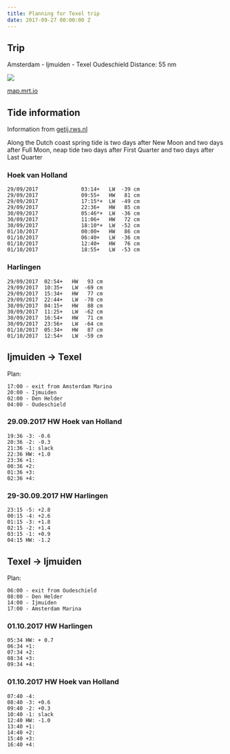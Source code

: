 ```yaml
---
title: Planning for Texel trip
date: 2017-09-27 00:00:00 Z
---
```


## Trip
Amsterdam - Ijmuiden - Texel Oudeschield
Distance: 55 nm

![](https://maps.googleapis.com/maps/api/staticmap?scale=2&size=400x200&maptype=roadmap&format=png&visual_refresh=true&zoom=8&path=enc:_bz~Hify\ypAfsDkfBroYctDfaKiOhxHfBjwCpE`xAi@xqBgU|_DofpA{uR_}OgmRkdDinL_|FinLmP`xA}TyY)

[map.mrt.io](http://map.mrt.io/#center=52.81355,4.96307&zoom=9&path=enc:_bz~Hify\ypAfsDkfBroYctDfaKiOhxHfBjwCpE`xAi@xqBgU|_DofpA{uR_}OgmRkdDinL_|FinLmP`xA}TyY)



## Tide information

Information from [getij.rws.nl](http://getij.rws.nl/export.cfm?format=txt&from=29-09-2017&to=02-10-2017&uitvoer=2&interval=10&lunarphase=yes&location=HOEKVHLD&Timezone=MET_DST&refPlane=NAP&graphRefPlane=NAP&taal=en)

Along the Dutch coast spring tide is two days after New Moon and two days after Full Moon, neap tide two days after First Quarter and two days after Last Quarter

### Hoek van Holland
```
29/09/2017              03:14+   LW  -39 cm
29/09/2017              09:55+   HW   81 cm
29/09/2017              17:15*+  LW  -49 cm
29/09/2017              22:36+   HW   85 cm
30/09/2017              05:46*+  LW  -36 cm
30/09/2017              11:06+   HW   72 cm
30/09/2017              18:10*+  LW  -52 cm
01/10/2017              00:00+   HW   86 cm
01/10/2017              06:40+   LW  -36 cm
01/10/2017              12:40+   HW   76 cm
01/10/2017              18:55+   LW  -53 cm
```

### Harlingen
```
29/09/2017  02:54+   HW   93 cm
29/09/2017  10:35+   LW  -69 cm
29/09/2017  15:34+   HW   77 cm
29/09/2017  22:44+   LW  -70 cm
30/09/2017  04:15+   HW   88 cm
30/09/2017  11:25+   LW  -62 cm
30/09/2017  16:54+   HW   71 cm
30/09/2017  23:56+   LW  -64 cm
01/10/2017  05:34+   HW   87 cm
01/10/2017  12:54+   LW  -59 cm
```


## Ijmuiden -> Texel

Plan:
```
17:00 - exit from Amsterdam Marina
20:00 - Ijmuiden
02:00 - Den Helder
04:00 - Oudeschield
```

### 29.09.2017 HW Hoek van Holland
```
19:36 -3: -0.6
20:36 -2: -0.3
21:36 -1: slack
22:36 HW: +1.0
23:36 +1: 
00:36 +2:
01:36 +3:
02:36 +4:
```

### 29-30.09.2017 HW Harlingen
```
23:15 -5: +2.8
00:15 -4: +2.6
01:15 -3: +1.8
02:15 -2: +1.4
03:15 -1: +0.9
04:15 HW: -1.2
```

## Texel -> Ijmuiden

Plan:
```
06:00 - exit from Oudeschield
08:00 - Den Helder
14:00 - Ijmuiden
17:00 - Amsterdam Marina
```

### 01.10.2017 HW Harlingen
```
05:34 HW: + 0.7
06:34 +1: 
07:34 +2:
08:34 +3:
09:34 +4:
```

### 01.10.2017 HW Hoek van Holland
```
07:40 -4:
08:40 -3: +0.6
09:40 -2: +0.3
10:40 -1: slack
12:40 HW: -1.0
13:40 +1:
14:40 +2:
15:40 +3:
16:40 +4:
```
